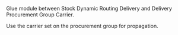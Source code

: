 Glue module between Stock Dynamic Routing Delivery and Delivery Procurement Group Carrier.

Use the carrier set on the procurement group for propagation.
